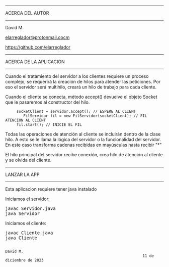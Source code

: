 ************************************
ACERCA DEL AUTOR
************************************

David M.

elarreglador@protonmail.cocm

https://github.com/elarreglador


************************************
ACERCA DE LA APLICACION
************************************

Cuando el tratamiento del servidor a los clientes requiere un proceso complejo, se requerirá la creación de hilos para atender las peticiones. Por eso el servidor será multihilo, creará un hilo de trabajo para cada cliente.

Cuando el cliente se conecta, método accept() devuelve el objeto Socket que le pasaremos al constructor del hilo.

         socketClient = servidor.accept(); // ESPERE AL CLIENT
			FilServidor fil = new FilServidor(socketClient); // FIL ATENCION AL CLIENT
         fil.start(); // INICIE EL FIL

Todas las operaciones de atención al cliente se incluirán dentro de la clase hilo. A esto se le llama la lógica del servidor o la funcionalidad del servidor. En este caso transforma cadenas recibidas en mayúsculas hasta recibir "*"

El hilo principal del servidor recibe conexión, crea hilo de atención al cliente y se olvida del cliente.

************************************
LANZAR LA APP 
************************************

Esta aplicacion requiere tener java instalado

Iniciamos el servidor:
<pre>
javac Servidor.java 
java Servidor
</pre>

Iniciamos el cliente:
<pre>
javac Cliente.java
java Cliente
</pre>



                                                                                David M.
                                                                 11 de diciembre de 2023


